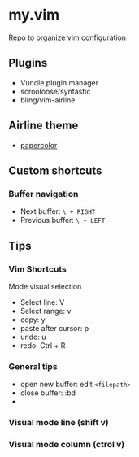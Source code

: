 # my.vim
Repo to organize vim configuration

## Plugins

* Vundle plugin manager
* scrooloose/syntastic
* bling/vim-airline

## Airline theme

* [papercolor](https://github.com/bling/vim-airline/wiki/Screenshots#papercolor)

## Custom shortcuts

### Buffer navigation

* Next buffer: `\ + RIGHT`
* Previous buffer: `\ + LEFT`

## Tips

### Vim Shortcuts

Mode visual selection

* Select line: V
* Select range: v
* copy: y
* paste after cursor: p
* undo: u
* redo: Ctrl + R

### General tips

* open new buffer: edit `<filepath>`
* close buffer: :bd
* 

### Visual mode line (shift v)

### Visual mode column (ctrol v)
